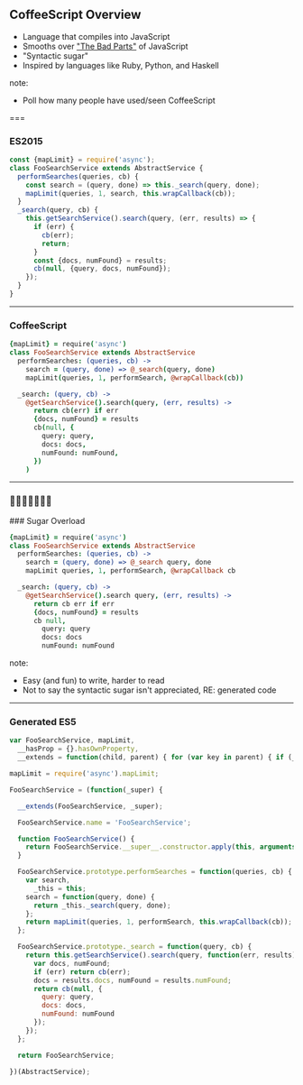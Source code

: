 ## CoffeeScript Overview

- Language that compiles into JavaScript
- Smooths over ["The Bad Parts"](https://arcturo.github.io/library/coffeescript/07_the_bad_parts.html) of JavaScript
- "Syntactic sugar"
- Inspired by languages like Ruby, Python, and Haskell

note:
- Poll how many people have used/seen CoffeeScript

===

### ES2015

```javascript
const {mapLimit} = require('async');
class FooSearchService extends AbstractService {
  performSearches(queries, cb) {
    const search = (query, done) => this._search(query, done);
    mapLimit(queries, 1, search, this.wrapCallback(cb));
  }
  _search(query, cb) {
    this.getSearchService().search(query, (err, results) => {
      if (err) {
        cb(err);
        return;
      }
      const {docs, numFound} = results;
      cb(null, {query, docs, numFound});
    });
  }
}
```

---

### CoffeeScript

```coffeescript
{mapLimit} = require('async')
class FooSearchService extends AbstractService
  performSearches: (queries, cb) ->
    search = (query, done) => @_search(query, done)
    mapLimit(queries, 1, performSearch, @wrapCallback(cb))

  _search: (query, cb) ->
    @getSearchService().search(query, (err, results) ->
      return cb(err) if err
      {docs, numFound} = results
      cb(null, {
        query: query,
        docs: docs,
        numFound: numFound,
      })
    )
```

---

<h3 class="horizontal-flip">🍭🍩🍪🍫🍬🌈🤢</h3>
### Sugar Overload

```coffeescript
{mapLimit} = require('async')
class FooSearchService extends AbstractService
  performSearches: (queries, cb) ->
    search = (query, done) => @_search query, done
    mapLimit queries, 1, performSearch, @wrapCallback cb

  _search: (query, cb) ->
    @getSearchService().search query, (err, results) ->
      return cb err if err
      {docs, numFound} = results
      cb null,
        query: query
        docs: docs
        numFound: numFound
```

note:
- Easy (and fun) to write, harder to read
- Not to say the syntactic sugar isn't appreciated, RE: generated code

---

### Generated ES5

```javascript
var FooSearchService, mapLimit,
  __hasProp = {}.hasOwnProperty,
  __extends = function(child, parent) { for (var key in parent) { if (__hasProp.call(parent, key)) child[key] = parent[key]; } function ctor() { this.constructor = child; } ctor.prototype = parent.prototype; child.prototype = new ctor; child.__super__ = parent.prototype; return child; };

mapLimit = require('async').mapLimit;

FooSearchService = (function(_super) {

  __extends(FooSearchService, _super);

  FooSearchService.name = 'FooSearchService';

  function FooSearchService() {
    return FooSearchService.__super__.constructor.apply(this, arguments);
  }

  FooSearchService.prototype.performSearches = function(queries, cb) {
    var search,
      _this = this;
    search = function(query, done) {
      return _this._search(query, done);
    };
    return mapLimit(queries, 1, performSearch, this.wrapCallback(cb));
  };

  FooSearchService.prototype._search = function(query, cb) {
    return this.getSearchService().search(query, function(err, results) {
      var docs, numFound;
      if (err) return cb(err);
      docs = results.docs, numFound = results.numFound;
      return cb(null, {
        query: query,
        docs: docs,
        numFound: numFound
      });
    });
  };

  return FooSearchService;

})(AbstractService);
```

